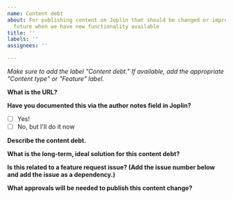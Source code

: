 ```yaml
---
name: Content debt
about: For publishing content on Joplin that should be changed or improved in the
  future when we have new functionality available
title: ''
labels: ''
assignees: ''

---
```


*Make sure to add the label "Content debt." If available, add the appropriate "Content type" or "Feature" label.*

**What is the URL?**

**Have you documented this via the author notes field in Joplin?**
- [ ] Yes!
- [ ] No, but I'll do it now

**Describe the content debt.**
<!---(What do we need to remember to do in the future?)--->

**What is the long-term, ideal solution for this content debt?**

**Is this related to a feature request issue? (Add the issue number below and add the issue as a dependency.)**

**What approvals will be needed to publish this content change?**
<!--- Add the program or contact we need to be in touch with when this gets updated in the future. --->

